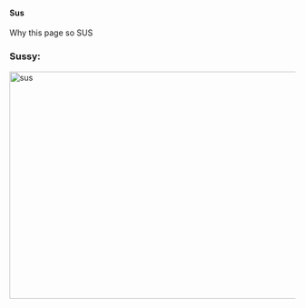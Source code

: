 #### Sus 

Why this page so SUS

<h3 align="left">Sussy:</h3>
<p align="left"> <a href="https://www.youtube.com/watch?v=T59N3DPrvac" target="_blank" rel="noreferrer"> <img src="https://4kjuegos.com/wp-content/uploads/2020/09/Among-Us-2-810x400.jpeg" alt="sus" width="810" height="400"/> </a>
